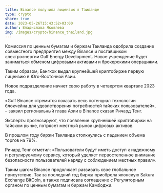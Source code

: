 ```yaml
---
title: Binance получила лицензию в Таиланде
type: crypto
share: true
date: 2023-05-26T15:43:52+03:00
author: Владислава Яковлева
img: /images/crypto/binance_thailand.jpg
---
```

Комиссия по ценным бумагам и биржам Таиланда одобрила создание совместного предприятия между Binance и поставщиком электроэнергии Gulf Energy Development. Новое учреждение будет заниматься обменом цифровыми активами и брокерскими операциями.

Таким образом, Бангкок выдал крупнейшей криптобирже первую лицензию в Юго-Восточной Азии.

Новое подразделение начнет свою работу в четвертом квартале 2023 года.

«Gulf Binance стремится показать весь потенциал технологии блокчейна для удовлетворения потребностей тайских пользователей», – заявил региональный глава Азии в Binance сказал Ричард Тенг.

Эксперты прогнозируют, что появление крупнейшей криптобиржи на тайском рынке, потрясет местный рынок цифровых активов.

В прошлом году биржи Таиланда столкнулись с падением объема торгов на 79%.

Ричард Тенг отметил: «Пользователи будут иметь доступ к надежному и регулируемому сервису, который уделяет первостепенное внимание безопасности пользователей наряду с соблюдением местных правил».

Таким шагом Binance продолжает развивать свое глобальное присутствие. Так за последний год биржа приобрела японскую Sakura Exchange BitCoin, а также подписала соглашение с Регуляторным органом по ценным бумагам и биржам Камбоджи.
